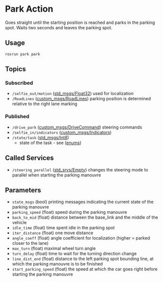 # Park Action
Goes straight until the starting position is reached and parks in the parking spot. Waits two seconds and leaves the parking spot.

## Usage
```
rosrun park park
```

## Topics
### Subscribed
- `/selfie_out/motion` ([std_msgs/Float32](http://docs.ros.org/melodic/api/std_msgs/html/msg/Float32.html))
used for localization
- `/RoadLines` ([custom_msgs/RoadLines](./../../Shared/custom_msgs/msg/RoadLines.msg))
parking position is determined relative to the right lane marking
### Published
- `/drive_park` ([custom_msgs/DriveCommand](./../../Shared/custom_msgs/msg/DriveCommand.msg))
steering commands
- `/selfie_in/indicators` ([custom_msgs/Indicators](./../../Shared/custom_msgs/msg/Indicators.msg))
-  `/state/task` ([std_msgs/Int8](https://docs.ros.org/api/std_msgs/html/msg/Int8.html))
   - state of the task - see ([enums](./../../Shared/custom_msgs/include/custom_msgs/task_enum.h))

## Called Services
- `/steering_parallel` ([std_srvs/Empty](http://docs.ros.org/melodic/api/std_srvs/html/srv/Empty.html))
changes the steering mode to parallel when starting the parking manouvre

## Parameters
- `state_msgs` (bool)
printing messages indicating the current state of the parking manouvre
- `parking_speed` (float)
speed during the parking manouvre
- `back_to_mid` (float)
distance between the base_link and the middle of the vehicle
- `idle_time` (float)
time spent idle in the parking spot
- `iter_distance` (float)
one move distance
- `angle_coeff` (float)
angle coefficient for localization (higher = parked closer to the lane)
- `max_turn` (float)
maximal wheel turn angle
- `turn_delay` (float)
time to wait for the turning direction change
- `line_dist_end` (float)
distance to the left parking spot bounding line, at which the parking manouvre is to be finished
- `start_parking_speed` (float)
the speed at which the car goes right before starting the parking manouvre
